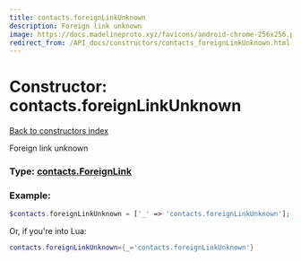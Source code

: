 ```yaml
---
title: contacts.foreignLinkUnknown
description: Foreign link unknown
image: https://docs.madelineproto.xyz/favicons/android-chrome-256x256.png
redirect_from: /API_docs/constructors/contacts_foreignLinkUnknown.html
---
```

# Constructor: contacts.foreignLinkUnknown  
[Back to constructors index](index.md)



Foreign link unknown




### Type: [contacts.ForeignLink](../types/contacts.ForeignLink.md)


### Example:

```php
$contacts.foreignLinkUnknown = ['_' => 'contacts.foreignLinkUnknown'];
```  


Or, if you're into Lua:

```lua
contacts.foreignLinkUnknown={_='contacts.foreignLinkUnknown'}

```


